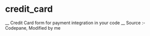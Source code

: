 # credit_card
__ Credit Card form for payment integration in your code __  Source :- Codepane, Modified by me
